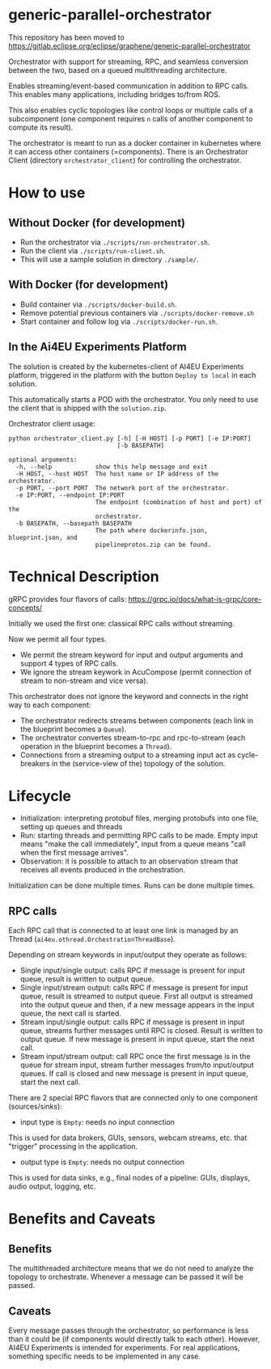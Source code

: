 # generic-parallel-orchestrator

This repository has been moved to https://gitlab.eclipse.org/eclipse/graphene/generic-parallel-orchestrator

Orchestrator with support for streaming, RPC, and seamless conversion between the two, based on a queued multithreading architecture.

Enables streaming/event-based communication in addition to RPC calls.
This enables many applications, including bridges to/from ROS.

This also enables cyclic topologies like control loops or multiple calls of a subcomponent (one component requires `n` calls of another component to compute its result).

The orchestrator is meant to run as a docker container in kubernetes where it can access other containers (=components).
There is an Orchestrator Client (directory `orchestrator_client`) for controlling the orchestrator.

# How to use

## Without Docker (for development)

* Run the orchestrator via `./scripts/run-orchestrator.sh`.
* Run the client via `./scripts/run-client.sh`.
* This will use a sample solution in directory `./sample/`.

## With Docker (for development)

* Build container via `./scripts/docker-build.sh`.
* Remove potential previous containers via `./scripts/docker-remove.sh`
* Start container and follow log via `./scripts/docker-run.sh`.

## In the Ai4EU Experiments Platform

The solution is created by the kubernetes-client of AI4EU Experiments platform, triggered in the platform with the button `Deploy to local` in each solution.

This automatically starts a POD with the orchestrator. You only need to use the client that is shipped with the `solution.zip`.

Orchestrator client usage:

```
python orchestrator_client.py [-h] [-H HOST] [-p PORT] [-e IP:PORT]
                              [-b BASEPATH]

optional arguments:
  -h, --help            show this help message and exit
  -H HOST, --host HOST  The host name or IP address of the orchestrator.
  -p PORT, --port PORT  The network port of the orchestrator.
  -e IP:PORT, --endpoint IP:PORT
                        The endpoint (combination of host and port) of the
                        orchestrator.
  -b BASEPATH, --basepath BASEPATH
                        The path where dockerinfo.json, blueprint.json, and
                        pipelineprotos.zip can be found.
```

# Technical Description

gRPC provides four flavors of calls: https://grpc.io/docs/what-is-grpc/core-concepts/

Initially we used the first one: classical RPC calls without streaming.

Now we permit all four types.

* We permit the stream keyword for input and output arguments and support 4 types of RPC calls.
* We ignore the stream keywork in AcuCompose (permit connection of stream to non-stream and vice versa).

This orchestrator does not ignore the keyword and connects in the right way to each component:

* The orchestrator redirects streams between components (each link in the blueprint becomes a `Queue`).
* The orchestrator convertes stream-to-rpc and rpc-to-stream (each operation in the blueprint becomes a `Thread`).
* Connections from a streaming output to a streaming input act as cycle-breakers in the (service-view of the) topology of the solution.

# Lifecycle

* Initialization: interpreting protobuf files, merging protobufs into one file, setting up queues and threads
* Run: starting threads and permitting RPC calls to be made. Empty input means "make the call immediately", input from a queue means "call when the first message arrives".
* Observation: it is possible to attach to an observation stream that receives all events produced in the orchestration.

Initialization can be done multiple times.
Runs can be done multiple times.

## RPC calls

Each RPC call that is connected to at least one link is managed by an Thread (`ai4eu.othread.OrchestrationThreadBase`).

Depending on stream keywords in input/output they operate as follows:

* Single input/single output: calls RPC if message is present for input queue, result is written to output queue.
* Single input/stream output: calls RPC if message is present for input queue, result is streamed to output queue. First all output is streamed into the output queue and then, if a new message appears in the input queue, the next call is started.
* Stream input/single output: calls RPC if message is present in input queue, streams further messages until RPC is closed. Result is written to output queue. If new message is present in input queue, start the next call.
* Stream input/stream output: call RPC once the first message is in the queue for stream input, stream further messages from/to input/output queues. If call is closed and new message is present in input queue, start the next call.

There are 2 special RPC flavors that are connected only to one component (sources/sinks):

* input type is `Empty`: needs no input connection

This is used for data brokers, GUIs, sensors, webcam streams, etc. that "trigger" processing in the application.

* output type is `Empty`: needs no output connection

This is used for data sinks, e.g., final nodes of a pipeline: GUIs, displays, audio output, logging, etc.

# Benefits and Caveats

## Benefits

The multithreaded architecture means that we do not need to analyze the topology to orchestrate.
Whenever a message can be passed it will be passed.

## Caveats

Every message passes through the orchestrator, so performance is less than it could be (if components would directly talk to each other).
However, AI4EU Experiments is intended for experiments. For real applications, something specific needs to be implemented in any case.
